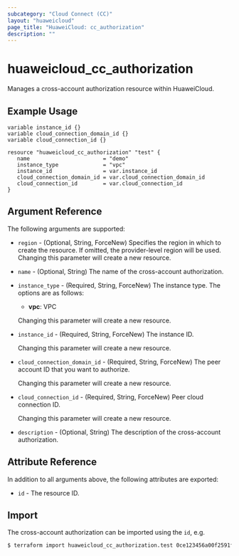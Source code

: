 ```yaml
---
subcategory: "Cloud Connect (CC)"
layout: "huaweicloud"
page_title: "HuaweiCloud: cc_authorization"
description: ""
---
```


# huaweicloud_cc_authorization

Manages a cross-account authorization resource within HuaweiCloud.

## Example Usage

```hcl
variable instance_id {}
variable cloud_connection_domain_id {}
variable cloud_connection_id {}

resource "huaweicloud_cc_authorization" "test" {
   name                       = "demo"
   instance_type              = "vpc"
   instance_id                = var.instance_id
   cloud_connection_domain_id = var.cloud_connection_domain_id
   cloud_connection_id        = var.cloud_connection_id
}
```

## Argument Reference

The following arguments are supported:

* `region` - (Optional, String, ForceNew) Specifies the region in which to create the resource.
  If omitted, the provider-level region will be used. Changing this parameter will create a new resource.

* `name` - (Optional, String) The name of the cross-account authorization.

* `instance_type` - (Required, String, ForceNew) The instance type.
  The options are as follows:
    + **vpc**: VPC

  Changing this parameter will create a new resource.

* `instance_id` - (Required, String, ForceNew) The instance ID.

  Changing this parameter will create a new resource.

* `cloud_connection_domain_id` - (Required, String, ForceNew) The peer account ID that you want to authorize.

  Changing this parameter will create a new resource.

* `cloud_connection_id` - (Required, String, ForceNew) Peer cloud connection ID.

  Changing this parameter will create a new resource.

* `description` - (Optional, String) The description of the cross-account authorization.

## Attribute Reference

In addition to all arguments above, the following attributes are exported:

* `id` - The resource ID.

## Import

The cross-account authorization can be imported using the `id`, e.g.

```bash
$ terraform import huaweicloud_cc_authorization.test 0ce123456a00f2591fabc00385ff1234
```
